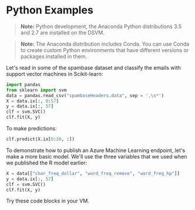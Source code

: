 # Python Examples

> **Note:**
> Python development, the Anaconda Python distributions 3.5 and 2.7 are installed on the DSVM. 

> **Note:**
> The Anaconda distribution includes Conda. You can use Conda to create custom Python environments that have different versions or packages installed in them. 

Let's read in some of the spambase dataset and classify the emails with support vector machines in Scikit-learn: 

```Python
import pandas 
from sklearn import svm 
data = pandas.read_csv("spambaseHeaders.data", sep = ',\s*') 
X = data.ix[:, 0:57] 
y = data.ix[:, 57] 
clf = svm.SVC() 
clf.fit(X, y) 
```

To make predictions: 

```Python
clf.predict(X.ix[0:20, :]) 
```

To demonstrate how to publish an Azure Machine Learning endpoint, let's make a more basic model. We'll use the three variables that we used when we published the R model earlier: 

```Python
X = data[["char_freq_dollar", "word_freq_remove", "word_freq_hp"]] 
y = data.ix[:, 57] 
clf = svm.SVC() 
clf.fit(X, y) 
```

Try these code blocks in your VM. 

<!--- other langs --->
